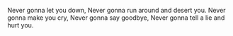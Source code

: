 Never gonna let you down,
Never gonna run around and desert you.
Never gonna make you cry,
Never gonna say goodbye,
Never gonna tell a lie and hurt you.